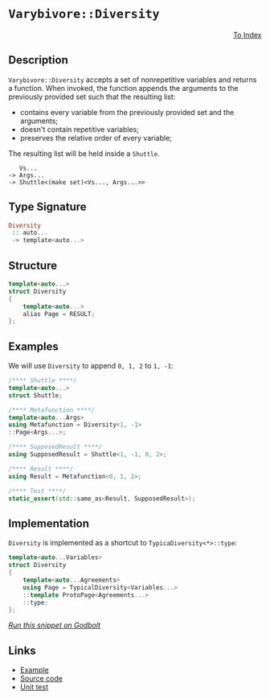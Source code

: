 <!-- Copyright 2024 Feng Mofan
SPDX-License-Identifier: Apache-2.0 -->

# `Varybivore::Diversity`

<p style='text-align: right;'><a href="../../../facilities/metafunctions.md#varybivore-diversity">To Index</a></p>

## Description

`Varybivore::Diversity` accepts a set of nonrepetitive variables and returns a function.
When invoked, the function appends the arguments to the previously provided set such that the resulting list:

- contains every variable from the previously provided set and the arguments;
- doesn't contain repetitive variables;
- preserves the relative order of every variable;

The resulting list will be held inside a `Shuttle`.

<pre><code>   Vs...
-> Args...
-> Shuttle&lt;(make set)&lt;Vs..., Args...&gt;&gt;</code></pre>

## Type Signature

```Haskell
Diversity
 :: auto...
 -> template<auto...>
```

## Structure

```C++
template<auto...>
struct Diversity
{
    template<auto...>
    alias Page = RESULT;
};
```

## Examples

We will use `Diversity` to append `0, 1, 2` to `1, -1`:

```C++
/**** Shuttle ****/
template<auto...>
struct Shuttle;

/**** Metafunction ****/
template<auto...Args>
using Metafunction = Diversity<1, -1>
::Page<Args...>;

/**** SupposedResult ****/
using SupposedResult = Shuttle<1, -1, 0, 2>;

/**** Result ****/
using Result = Metafunction<0, 1, 2>;

/**** Test ****/
static_assert(std::same_as<Result, SupposedResult>);
```

## Implementation

`Diversity` is implemented as a shortcut to `TypicaDiversity<*>::type`:

```C++
template<auto...Variables>
struct Diversity
{
    template<auto...Agreements>
    using Page = TypicalDiversity<Variables...>
    ::template ProtoPage<Agreements...>
    ::type;
};
```

[*Run this snippet on Godbolt*](https://godbolt.org/#z:OYLghAFBqd5QCxAYwPYBMCmBRdBLAF1QCcAaPECAMzwBtMA7AQwFtMQByARg9KtQYEAysib0QXACx8BBAKoBnTAAUAHpwAMvAFYTStJg1DIApACYAQuYukl9ZATwDKjdAGFUtAK4sGIAKwAzKSuADJ4DJgAcj4ARpjEIAAcwQAOqAqETgwe3r4BaRlZAuGRMSzxiSm2mPaOAkIETMQEuT5%2BQTV12Y3NBKXRcQnJwQpNLW35nWN9A%2BWVIwCUtqhexMjsHAD0AFR7%2BweHRztbJhoAgrv7ANQAIpiprozIeJgK1wenF1fHv4df5zOgLMgQiyG8WGuJkCbgIAE9HgB9AjEJiEBTQ7BAoE/HbXIQILwEAj0D77AEETAsVIGSnQtxMImoAB0rMxQLGxC8DnxhOJ9GhVguOIO1wAakw4WS9hSqTSmHSYYyiOLmngmLEBYEsRdOdyCKq4diAOwWa4zRzIa5oBhjTCqVLEa7K1DXABuYi8mChpolxHVmswJmNt0FPtDgSFgO%2BooAKgi8KJaLc8G6Epl4dKTkDKdTaUGlUzWcyAJK2x4OTDoP0B%2BgY7UclH667x1KJsQptPEDNwkDXVJeTWJw30ssKCuU6tqjV1zHFk1RrZba4AJUwyDWmTT1wZShAQOuh%2BuuflioZTOuY4nEWANZnmFIzqLrLXYzvgfrOvOR/NTZ5ymIVAiGUJhgCDC4f2DKMfx/LxMiMY8EW9aFbl/dAQBQAR8HqZhaAPGDD3pfCCJ/MZ0JAPAFERWImCURFUCoekJSNGEr3XRwjHfLVsEfVt22TVN00IFjsAwj1vAfKEIJIn8%2BKTTshPhR9iJklsE3kwTu2E0dy3YqsuLeYtHzYhwbwM9lpIIzEMPhR4bLlfNrgAoDUBAsD6VfAgDIUedtRspDBRU4MIyjHFlwsWjvV3dgVJPfN6RdS9dNMzjp0DCzvyPPV/0A4DQILNwTI4280u4oLTRU2D4OARDHihQJULIjCbWw7IxEqo8iMs1SmooqiaLohimMlHTx3YszSoLHi1LbDSux7ayQHEr1lO6mSCSJEkCqK/TJp8tltVWzLVN5TatUK5LJ28oykrGlKSv9e8MpkxbbILaDOpDQLhW6uKFQKl1i2856jzgm8nPy%2BrUOcvL3Jha6DqxSMTRC7EYz%2BDHPhFG4SzzKlGCaHCswBXFMb%2BAEcwc/6EufZlgYbXU/wNBStPhBdYqps9AdZc5gGITB8cET8VLBhC3OQhqZv4lmFvhvbfK/H97Lzf6nNy1z8vpXn%2BcFgh9uZEHD38x5vsBL7kZ%2By4yf%2BbG9mubBVFYGlvSx9HrZlNHgVBBhwS8SF6RtDZUj1jLbbxDb%2BRd8lKZVrnaYy7KDQjrbTbD64AFlMCaKgvB9onXfOP646IYtzmIYBhYuUWasz7Pc9MgQobuTTZbcLhHwAWi4DKMPFrXy/19kLejK2biELxUnSJR0FfLxaANAvq/xCep6rWf56b5Pzvb64u8fDRHzMIfQrdvF14X6Oq%2Bq1c3jng0UIzrOmBzvPsnpA/rh3o%2BG2HtPYzeC%2BHtGYKkTIiWiSgWgQF6goVgmAwH1jcOfR849J4ZDXrfeemJFiCg4MsWgnB/C8D8BwLQpBUCcDcNYaw5pVjrGQiCHgpACCaFwcsAA1gESQzINBJDMGYAAnPwrg/geFJC4MaY00h8EcEkLwFgEgNAH2IaQ8hHBeAKBAAfZhJDcGkDgLAGAiAQCrAIAOAg5BKBoGpHQBIURYGcFUEkAAbB3JxkhrjAGQFaKQzIzC8CrIQEgeB0Lt34IIEQYh2BSBkIIRQKh1A6NILoduAB3VEqROA8DwQQohLCyGcAAPJEjMdcBi1xHEuLcR4rxn8uFmGuBADw1j6BOnMIELgixeDaK0MsCASArFthaRYiAAybGJGAFIMwfA6CUm7JQWIeTYgRGaL2bgvAlnMGIHCApsRtDsUybwKxbBBAFIYLQVZpCsCxC8MABktBaAaLWaQLALBDDAHEIk/A/NTJpkeaQ%2B064iSbEYRESk0jSG0DwLEVEWyPBYDySiPA8inldliGg%2B4ryjCQqMCw5YVADAVzFK8FJBTHjEMYWE4QSYonSEpXEtQeTkn6DeSgKhlh9BQo0ZAZYqBg7ZEeR3MiKFTCWGsGYFRXZ/RYC5RAZYdhxrOAgK4SYfh25hAiIMCowx25T2KDkTw7Q9C6pwnMIYiR27yobgwXoEwDX5AtbUBV1rxj9A1fMbVtgXUqr0DMFopqtXmrlbQjYEhskcEIaQZRvBVHlOca49xnjvF1IabgQJrSGGdKYbi5YCBMBMCwIkWVpAOGSECMyfhgRJEaEkGYSQTjFH%2BCcfw/QnBZGkHke05kTiuBOKSPwsRTj/CSGERWpxka8mqPUZorNOjemGL6cY4pRJhmjJaXYtgnBmgsDdMaDuTBrQGAQlwfhzIuDcP8dhIJISYlUsiRIWlsh6UJNIboKZaSmAZLWWGiNUb8kcCKaYokpSqCxsqe48EbzP4nrPRoBpTTBkJChCCMwmbum6IXauhIK7UDNOGBBowx6uAHxoPPdM8zFnLK2Qc0gGyVk7L2Q4ajRyCanPOXkq5Ny7kPOoy8t5HzLl4G%2BY4X5eSAUbkpNR0FtQ8mQuhSsuFmxSGIuRYw1F6KqR8ZvLivgBKFBEswCSsl1HKURPENEulSgGWJNfcynFIqrDstkzKnlfKBACqFQ1ezYqJUJClW8eAcrHVWpcAwdwdrVUhFC/6hYOqig4W9bFjM2RosestThG1rRws%2BqC%2Bll1KXzWer6Alwrfq3VmtDSsNYIaOktvDbkxJMaKnxoPZB49p7uEpsvem9pqHs2kFzfm4YRbpFto7Se6txp/D8IkYEGtdbh3joa5wKdWjtP6KMSYsx2HcPEHXZsLdVSWAKDdFaN0bX8xjAvWm4JegTPUvvTep9jKQDBHfZ%2BrJtWf0TsKUug0ZTVCHeO6d87/0xhwZwwh7rgReuzr0f0iHYztuQ6WsgSeiIzv8MRBdggiIAe0pmWRiACzEm0ao080n2zdn7Kecxk5ZyLm8A47csQ3Gnm8axYpxngnxoicSWJoFknBDScSbJmFcIFMIv9Cp3gamlAYs0zi2H%2BLQJ6eJaSxgxnZCmZpY9yzz6dAvds8YNlNgnMBbIa520nAthNS85YcV0bJXBP89yroTqQthbyBF9VZRyuJb1cV41yWysBuy90BoXqssOvD862YIeYslcy17n1eX4/aqDVVqJ376sqM4OUwHJ33Qg8pGDiAqaiDdY6V0vrA2C2UDDaNkAAjmSBECP4ERw7FGt%2BNL2xbue1G2GnWhxY7CQCSH8OW8RxpFFJEkEIrgvCzBjukYEHP0blszp6WGvxff18D%2BH8sea2Qx9AA)

## Links

- [Example](../../../code/facilities/metafunctions/varybivore/diversity/implementation.hpp)
- [Source code](../../../../conceptrodon/descend/varybivore/diversity.hpp)
- [Unit test](../../../../tests/unit/metafunctions/varybivore/diversity.test.hpp)
